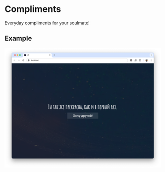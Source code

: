 # Compliments

Everyday compliments for your soulmate!

## Example

![Index page](/docs/example.png)
